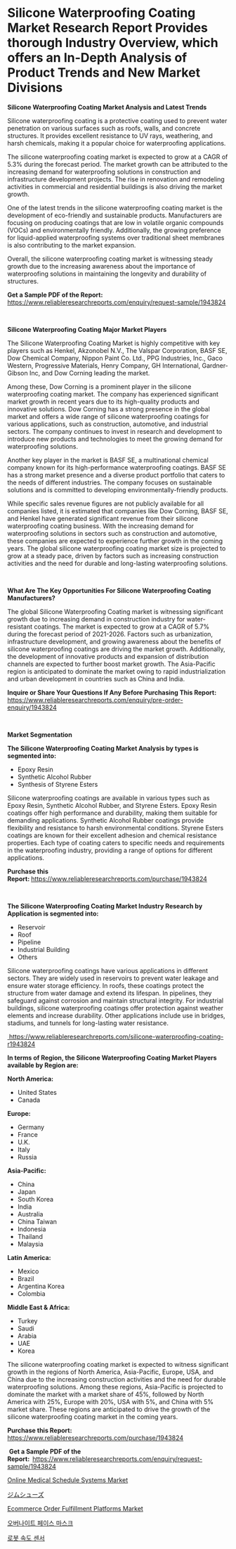 <p><h1>Silicone Waterproofing Coating Market Research Report Provides thorough Industry Overview, which offers an In-Depth Analysis of Product Trends and New Market Divisions</h1></p><p><strong>Silicone Waterproofing Coating Market Analysis and Latest Trends</strong></p>
<p><p>Silicone waterproofing coating is a protective coating used to prevent water penetration on various surfaces such as roofs, walls, and concrete structures. It provides excellent resistance to UV rays, weathering, and harsh chemicals, making it a popular choice for waterproofing applications.</p><p>The silicone waterproofing coating market is expected to grow at a CAGR of 5.3% during the forecast period. The market growth can be attributed to the increasing demand for waterproofing solutions in construction and infrastructure development projects. The rise in renovation and remodeling activities in commercial and residential buildings is also driving the market growth.</p><p>One of the latest trends in the silicone waterproofing coating market is the development of eco-friendly and sustainable products. Manufacturers are focusing on producing coatings that are low in volatile organic compounds (VOCs) and environmentally friendly. Additionally, the growing preference for liquid-applied waterproofing systems over traditional sheet membranes is also contributing to the market expansion.</p><p>Overall, the silicone waterproofing coating market is witnessing steady growth due to the increasing awareness about the importance of waterproofing solutions in maintaining the longevity and durability of structures.</p></p>
<p><strong>Get a Sample PDF of the Report:&nbsp;</strong> <a href="https://www.reliableresearchreports.com/enquiry/request-sample/1943824">https://www.reliableresearchreports.com/enquiry/request-sample/1943824</a></p>
<p>&nbsp;</p>
<p><strong>Silicone Waterproofing Coating Major Market Players</strong></p>
<p><p>The Silicone Waterproofing Coating Market is highly competitive with key players such as Henkel, Akzonobel N.V., The Valspar Corporation, BASF SE, Dow Chemical Company, Nippon Paint Co. Ltd., PPG Industries, Inc., Gaco Western, Progressive Materials, Henry Company, GH International, Gardner-Gibson Inc, and Dow Corning leading the market. </p><p>Among these, Dow Corning is a prominent player in the silicone waterproofing coating market. The company has experienced significant market growth in recent years due to its high-quality products and innovative solutions. Dow Corning has a strong presence in the global market and offers a wide range of silicone waterproofing coatings for various applications, such as construction, automotive, and industrial sectors. The company continues to invest in research and development to introduce new products and technologies to meet the growing demand for waterproofing solutions.</p><p>Another key player in the market is BASF SE, a multinational chemical company known for its high-performance waterproofing coatings. BASF SE has a strong market presence and a diverse product portfolio that caters to the needs of different industries. The company focuses on sustainable solutions and is committed to developing environmentally-friendly products.</p><p>While specific sales revenue figures are not publicly available for all companies listed, it is estimated that companies like Dow Corning, BASF SE, and Henkel have generated significant revenue from their silicone waterproofing coating business. With the increasing demand for waterproofing solutions in sectors such as construction and automotive, these companies are expected to experience further growth in the coming years. The global silicone waterproofing coating market size is projected to grow at a steady pace, driven by factors such as increasing construction activities and the need for durable and long-lasting waterproofing solutions.</p></p>
<p>&nbsp;</p>
<p><strong>What Are The Key Opportunities For Silicone Waterproofing Coating Manufacturers?</strong></p>
<p><p>The global Silicone Waterproofing Coating market is witnessing significant growth due to increasing demand in construction industry for water-resistant coatings. The market is expected to grow at a CAGR of 5.7% during the forecast period of 2021-2026. Factors such as urbanization, infrastructure development, and growing awareness about the benefits of silicone waterproofing coatings are driving the market growth. Additionally, the development of innovative products and expansion of distribution channels are expected to further boost market growth. The Asia-Pacific region is anticipated to dominate the market owing to rapid industrialization and urban development in countries such as China and India.</p></p>
<p><strong>Inquire or Share Your Questions If Any Before Purchasing This Report:</strong> <a href="https://www.reliableresearchreports.com/enquiry/pre-order-enquiry/1943824">https://www.reliableresearchreports.com/enquiry/pre-order-enquiry/1943824</a></p>
<p>&nbsp;</p>
<p><strong>Market Segmentation</strong></p>
<p><strong>The Silicone Waterproofing Coating Market Analysis by types is segmented into:</strong></p>
<p><ul><li>Epoxy Resin</li><li>Synthetic Alcohol Rubber</li><li>Synthesis of Styrene Esters</li></ul></p>
<p><p>Silicone waterproofing coatings are available in various types such as Epoxy Resin, Synthetic Alcohol Rubber, and Styrene Esters. Epoxy Resin coatings offer high performance and durability, making them suitable for demanding applications. Synthetic Alcohol Rubber coatings provide flexibility and resistance to harsh environmental conditions. Styrene Esters coatings are known for their excellent adhesion and chemical resistance properties. Each type of coating caters to specific needs and requirements in the waterproofing industry, providing a range of options for different applications.</p></p>
<p><strong>Purchase this Report:&nbsp;</strong><a href="https://www.reliableresearchreports.com/purchase/1943824">https://www.reliableresearchreports.com/purchase/1943824</a></p>
<p>&nbsp;</p>
<p><strong>The Silicone Waterproofing Coating Market Industry Research by Application is segmented into:</strong></p>
<p><ul><li>Reservoir</li><li>Roof</li><li>Pipeline</li><li>Industrial Building</li><li>Others</li></ul></p>
<p><p>Silicone waterproofing coatings have various applications in different sectors. They are widely used in reservoirs to prevent water leakage and ensure water storage efficiency. In roofs, these coatings protect the structure from water damage and extend its lifespan. In pipelines, they safeguard against corrosion and maintain structural integrity. For industrial buildings, silicone waterproofing coatings offer protection against weather elements and increase durability. Other applications include use in bridges, stadiums, and tunnels for long-lasting water resistance.</p></p>
<p><a href="https://www.reliableresearchreports.com/silicone-waterproofing-coating-r1943824">&nbsp;https://www.reliableresearchreports.com/silicone-waterproofing-coating-r1943824</a></p>
<p><strong>In terms of Region, the Silicone Waterproofing Coating Market Players available by Region are:</strong></p>
<p>
    <p> <strong> North America: </strong>
        <ul>
            <li>United States</li>
            <li>Canada</li>
        </ul>
        </p> 
    <p> <strong> Europe: </strong>
        <ul>
            <li>Germany</li>
            <li>France</li>
            <li>U.K.</li>
            <li>Italy</li>
            <li>Russia</li>
        </ul>
        </p> 
    <p> <strong> Asia-Pacific: </strong>
        <ul>
            <li>China</li>
            <li>Japan</li>
            <li>South Korea</li>
            <li>India</li>
            <li>Australia</li>
            <li>China Taiwan</li>
            <li>Indonesia</li>
            <li>Thailand</li>
            <li>Malaysia</li>
        </ul>
        </p> 
    <p> <strong> Latin America: </strong>
        <ul>
            <li>Mexico</li>
            <li>Brazil</li>
            <li>Argentina Korea</li>
            <li>Colombia</li>
        </ul>
        </p> 
    <p> <strong> Middle East & Africa: </strong>
        <ul>
            <li>Turkey</li>
            <li>Saudi</li>
            <li>Arabia</li>
            <li>UAE</li>
            <li>Korea</li>
        </ul>
    </p>
    </p>
<p><p>The silicone waterproofing coating market is expected to witness significant growth in the regions of North America, Asia-Pacific, Europe, USA, and China due to the increasing construction activities and the need for durable waterproofing solutions. Among these regions, Asia-Pacific is projected to dominate the market with a market share of 45%, followed by North America with 25%, Europe with 20%, USA with 5%, and China with 5% market share. These regions are anticipated to drive the growth of the silicone waterproofing coating market in the coming years.</p></p>
<p><strong>Purchase this Report: </strong><a href="https://www.reliableresearchreports.com/purchase/1943824">https://www.reliableresearchreports.com/purchase/1943824</a></p>
<p>&nbsp;<strong>Get a Sample PDF of the Report:&nbsp;&nbsp;</strong><a href="https://www.reliableresearchreports.com/enquiry/request-sample/1943824">https://www.reliableresearchreports.com/enquiry/request-sample/1943824</a></p>
<p><strong></strong></p>
<p><p><a href="https://github.com/arionmp/Market-Research-Report-List-4/blob/main/online-medical-schedule-systems-market.md">Online Medical Schedule Systems Market</a></p><p><a href="https://medium.com/@teridactyl90/%E3%82%B8%E3%83%A0%E3%82%B7%E3%83%A5%E3%83%BC%E3%82%BA%E5%B8%82%E5%A0%B4%E8%A6%8F%E6%A8%A1-%E5%B8%82%E5%A0%B4%E5%B1%95%E6%9C%9B%E3%81%A8%E5%B8%82%E5%A0%B4%E4%BA%88%E6%B8%AC-2024%E5%B9%B4-2031%E5%B9%B4-c55f34c79edb">ジムシューズ</a></p><p><a href="https://github.com/markusgodoy/Market-Research-Report-List-4/blob/main/ecommerce-order-fulfillment-platforms-market.md">Ecommerce Order Fulfillment Platforms Market</a></p><p><a href="https://medium.com/@londonacobson5656/%EC%88%99%EB%A9%B4-%EB%A7%88%EC%8A%A4%ED%81%AC-%EC%8B%9C%EC%9E%A5%EC%9D%80-%EC%8B%9C%EC%9E%A5-%EC%A0%90%EC%9C%A0%EC%9C%A8-%EC%8B%9C%EC%9E%A5-%ED%8A%B8%EB%A0%8C%EB%93%9C-%EB%B0%8F-%EC%8B%9C%EC%9E%A5-%EC%84%B1%EC%9E%A5%EC%97%90-%EA%B4%80%ED%95%9C-%EC%A0%95%EB%B3%B4%EB%A5%BC-%EC%A0%9C%EA%B3%B5%ED%95%A9%EB%8B%88%EB%8B%A4-b69ebca84623">오버나이트 페이스 마스크</a></p><p><a href="https://medium.com/@wheelgg5674537/%EB%A1%9C%EB%B4%87-%EC%86%8D%EB%8F%84-%EC%84%BC%EC%84%9C-%EC%8B%9C%EC%9E%A5-%EC%9D%B4%ED%95%B4-%EC%8B%9C%EC%9E%A5-%EB%8F%99%ED%96%A5-%EC%84%B1%EC%9E%A5-2024%EB%85%84%EB%B6%80%ED%84%B0-2031%EB%85%84%EA%B9%8C%EC%A7%80-%EC%98%88%EC%B8%A1%EB%90%9C-%EB%8D%B0%EC%9D%B4%ED%84%B0-0335394aec2f">로봇 속도 센서</a></p></p>